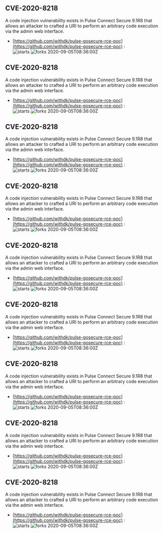 ## CVE-2020-8218
 A code injection vulnerability exists in Pulse Connect Secure 9.1R8 that allows an attacker to crafted a URI to perform an arbitrary code execution via the admin web interface.

- [https://github.com/withdk/pulse-gosecure-rce-poc](https://github.com/withdk/pulse-gosecure-rce-poc) :  
![starts](https://img.shields.io/github/stars/withdk/pulse-gosecure-rce-poc.svg) 
![forks](https://img.shields.io/github/forks/withdk/pulse-gosecure-rce-poc.svg) 
2020-09-05T08:36:00Z

## CVE-2020-8218
 A code injection vulnerability exists in Pulse Connect Secure 9.1R8 that allows an attacker to crafted a URI to perform an arbitrary code execution via the admin web interface.

- [https://github.com/withdk/pulse-gosecure-rce-poc](https://github.com/withdk/pulse-gosecure-rce-poc) :  
![starts](https://img.shields.io/github/stars/withdk/pulse-gosecure-rce-poc.svg) 
![forks](https://img.shields.io/github/forks/withdk/pulse-gosecure-rce-poc.svg) 
2020-09-05T08:36:00Z

## CVE-2020-8218
 A code injection vulnerability exists in Pulse Connect Secure 9.1R8 that allows an attacker to crafted a URI to perform an arbitrary code execution via the admin web interface.

- [https://github.com/withdk/pulse-gosecure-rce-poc](https://github.com/withdk/pulse-gosecure-rce-poc) :  
![starts](https://img.shields.io/github/stars/withdk/pulse-gosecure-rce-poc.svg) 
![forks](https://img.shields.io/github/forks/withdk/pulse-gosecure-rce-poc.svg) 
2020-09-05T08:36:00Z

## CVE-2020-8218
 A code injection vulnerability exists in Pulse Connect Secure 9.1R8 that allows an attacker to crafted a URI to perform an arbitrary code execution via the admin web interface.

- [https://github.com/withdk/pulse-gosecure-rce-poc](https://github.com/withdk/pulse-gosecure-rce-poc) :  
![starts](https://img.shields.io/github/stars/withdk/pulse-gosecure-rce-poc.svg) 
![forks](https://img.shields.io/github/forks/withdk/pulse-gosecure-rce-poc.svg) 
2020-09-05T08:36:00Z

## CVE-2020-8218
 A code injection vulnerability exists in Pulse Connect Secure 9.1R8 that allows an attacker to crafted a URI to perform an arbitrary code execution via the admin web interface.

- [https://github.com/withdk/pulse-gosecure-rce-poc](https://github.com/withdk/pulse-gosecure-rce-poc) :  
![starts](https://img.shields.io/github/stars/withdk/pulse-gosecure-rce-poc.svg) 
![forks](https://img.shields.io/github/forks/withdk/pulse-gosecure-rce-poc.svg) 
2020-09-05T08:36:00Z

## CVE-2020-8218
 A code injection vulnerability exists in Pulse Connect Secure 9.1R8 that allows an attacker to crafted a URI to perform an arbitrary code execution via the admin web interface.

- [https://github.com/withdk/pulse-gosecure-rce-poc](https://github.com/withdk/pulse-gosecure-rce-poc) :  
![starts](https://img.shields.io/github/stars/withdk/pulse-gosecure-rce-poc.svg) 
![forks](https://img.shields.io/github/forks/withdk/pulse-gosecure-rce-poc.svg) 
2020-09-05T08:36:00Z

## CVE-2020-8218
 A code injection vulnerability exists in Pulse Connect Secure 9.1R8 that allows an attacker to crafted a URI to perform an arbitrary code execution via the admin web interface.

- [https://github.com/withdk/pulse-gosecure-rce-poc](https://github.com/withdk/pulse-gosecure-rce-poc) :  
![starts](https://img.shields.io/github/stars/withdk/pulse-gosecure-rce-poc.svg) 
![forks](https://img.shields.io/github/forks/withdk/pulse-gosecure-rce-poc.svg) 
2020-09-05T08:36:00Z

## CVE-2020-8218
 A code injection vulnerability exists in Pulse Connect Secure 9.1R8 that allows an attacker to crafted a URI to perform an arbitrary code execution via the admin web interface.

- [https://github.com/withdk/pulse-gosecure-rce-poc](https://github.com/withdk/pulse-gosecure-rce-poc) :  
![starts](https://img.shields.io/github/stars/withdk/pulse-gosecure-rce-poc.svg) 
![forks](https://img.shields.io/github/forks/withdk/pulse-gosecure-rce-poc.svg) 
2020-09-05T08:36:00Z

## CVE-2020-8218
 A code injection vulnerability exists in Pulse Connect Secure 9.1R8 that allows an attacker to crafted a URI to perform an arbitrary code execution via the admin web interface.

- [https://github.com/withdk/pulse-gosecure-rce-poc](https://github.com/withdk/pulse-gosecure-rce-poc) :  
![starts](https://img.shields.io/github/stars/withdk/pulse-gosecure-rce-poc.svg) 
![forks](https://img.shields.io/github/forks/withdk/pulse-gosecure-rce-poc.svg) 
2020-09-05T08:36:00Z

